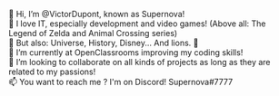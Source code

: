 👋 Hi, I’m @VictorDupont, known as Supernova!  
👀 I love IT, especially development and video games! (Above all: The Legend of Zelda and Animal Crossing series)  
🌌 But also: Universe, History, Disney... And lions. 🦁  
🌱 I’m currently at OpenClassrooms improving my coding skills!  
💞️ I’m looking to collaborate on all kinds of projects as long as they are related to my passions!  
📫 You want to reach me ? I'm on Discord! Supernova#7777
